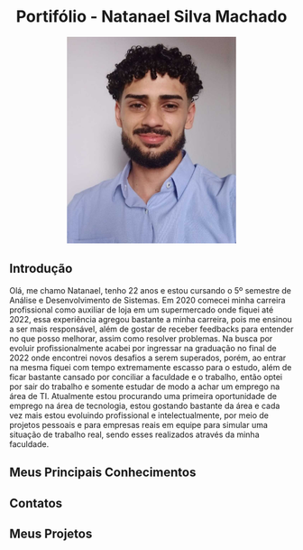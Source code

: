 <h1 align="center">Portifólio - Natanael Silva Machado</h1>

<p align="center">
    <img src="./Arquivos/foto-profissional.jpeg" alt="Descrição da Imagem" width="300"/>
</p>

## Introdução
Olá, me chamo Natanael, tenho 22 anos e estou cursando o 5º semestre de Análise e Desenvolvimento de Sistemas.
Em 2020 comecei minha carreira profissional como auxiliar de loja em um supermercado onde fiquei até 2022, essa experiência agregou bastante a minha carreira, pois me ensinou a ser mais responsável, além de gostar de receber feedbacks para entender no que posso melhorar, assim como resolver problemas. Na busca por evoluir profissionalmente acabei por ingressar na graduação no final de 2022 onde encontrei novos desafios a serem superados, porém, ao entrar na mesma fiquei com tempo extremamente escasso para o estudo, além de ficar bastante cansado por conciliar a faculdade e o trabalho, então optei por sair do trabalho e somente estudar de modo a achar um emprego na área de TI.
Atualmente estou procurando uma primeira oportunidade de emprego na área de tecnologia, estou gostando bastante da área e cada vez mais estou evoluindo profissional e intelectualmente, por meio de projetos pessoais e para empresas reais em equipe para simular uma situação de trabalho real, sendo esses realizados através da minha faculdade.

## Meus Principais Conhecimentos
## Contatos
## Meus Projetos

